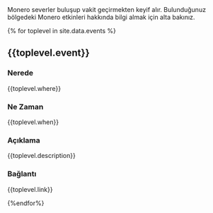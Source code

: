 <div markdown="1" class="text-center container description">
Monero severler buluşup vakit geçirmekten keyif alır. Bulunduğunuz bölgedeki Monero etkinleri hakkında bilgi almak için alta bakınız.
</div>

{% for toplevel in site.data.events %}

<div class="events">
    <div class="container full col-xs-12">
           <div class="info-block text-adapt">
                <div class="row">
                    <div class="col-xs-12">
                        <h2>{{toplevel.event}}</h2>
                        <h3>Nerede</h3>
                        <p>{{toplevel.where}}</p>
                        <h3>Ne Zaman</h3>
                        <p>{{toplevel.when}}</p>
                        <h3>Açıklama</h3>
                        <p>{{toplevel.description}}</p>
                        <h3>Bağlantı</h3>
                        <a>{{toplevel.link}}</a>
                    </div>
                </div>
            </div>
    </div>
</div>

{%endfor%}
